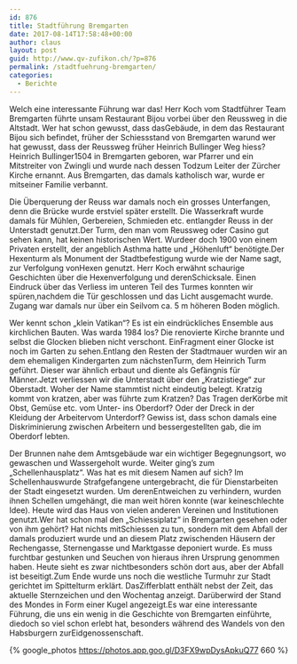 ```yaml
---
id: 876
title: Stadtführung Bremgarten
date: 2017-08-14T17:58:48+00:00
author: claus
layout: post
guid: http://www.qv-zufikon.ch/?p=876
permalink: /stadtfuehrung-bremgarten/
categories:
  - Berichte
---
```

Welch eine interessante Führung war das! Herr Koch vom Stadtführer Team Bremgarten führte unsam Restaurant Bijou vorbei über den Reussweg in die Altstadt. Wer hat schon gewusst, dass dasGebäude, in dem das Restaurant Bijou sich befindet, früher der Schiessstand von Bremgarten warund wer hat gewusst, dass der Reussweg früher Heinrich Bullinger Weg hiess? Heinrich Bullinger1504 in Bremgarten geboren, war Pfarrer und ein Mitstreiter von Zwingli und wurde nach dessen Todzum Leiter der Zürcher Kirche ernannt. Aus Bremgarten, das damals katholisch war, wurde er mitseiner Familie verbannt.

Die Überquerung der Reuss war damals noch ein grosses Unterfangen, denn die Brücke wurde erstviel später erstellt. Die Wasserkraft wurde damals für Mühlen, Gerbereien, Schmieden etc. entlangder Reuss in der Unterstadt genutzt.Der Turm, den man vom Reussweg oder Casino gut sehen kann, hat keinen historischen Wert. Wurdeer doch 1900 von einem Privaten erstellt, der angeblich Asthma hatte und „Höhenluft“ benötigte.Der Hexenturm als Monument der Stadtbefestigung wurde wie der Name sagt, zur Verfolgung vonHexen genutzt. Herr Koch erwähnt schaurige Geschichten über die Hexenverfolgung und derenSchicksale. Einen Eindruck über das Verliess im unteren Teil des Turmes konnten wir spüren,nachdem die Tür geschlossen und das Licht ausgemacht wurde. Zugang war damals nur über ein Seilvom ca. 5 m höheren Boden möglich.

Wer kennt schon „klein Vatikan“? Es ist ein eindrückliches Ensemble aus kirchlichen Bauten. Was warda 1984 los? Die renovierte Kirche brannte und selbst die Glocken blieben nicht verschont. EinFragment einer Glocke ist noch im Garten zu sehen.Entlang den Resten der Stadtmauer wurden wir an dem ehemaligen Kindergarten zum nächstenTurm, dem Heinrich Turm geführt. Dieser war ähnlich erbaut und diente als Gefängnis für Männer.Jetzt verliessen wir die Unterstadt über den „Kratzistiege“ zur Oberstadt. Woher der Name stammtist nicht eindeutig belegt. Kratzig kommt von kratzen, aber was führte zum Kratzen? Das Tragen derKörbe mit Obst, Gemüse etc. vom Unter- ins Oberdorf? Oder der Dreck in der Kleidung der Arbeitervom Unterdorf? Gewiss ist, dass schon damals eine Diskriminierung zwischen Arbeitern und bessergestellten gab, die im Oberdorf lebten.

Der Brunnen nahe dem Amtsgebäude war ein wichtiger Begegnungsort, wo gewaschen und Wassergeholt wurde. Weiter ging’s zum „Schellenhausplatz“. Was hat es mit diesem Namen auf sich? Im Schellenhauswurde Strafgefangene untergebracht, die für Dienstarbeiten der Stadt eingesetzt wurden. Um derenEntweichen zu verhindern, wurden ihnen Schellen umgehängt, die man weit hören konnte (war keineschlechte Idee). Heute wird das Haus von vielen anderen Vereinen und Institutionen genutzt.Wer hat schon mal den „Schiessiplatz“ in Bremgarten gesehen oder von ihm gehört? Hat nichts mitSchiessen zu tun, sondern mit dem Abfall der damals produziert wurde und an diesem Platz zwischenden Häusern der Rechengasse, Sternengasse und Marktgasse deponiert wurde. Es muss furchtbar gestunken und Seuchen von hieraus ihren Ursprung genommen haben. Heute sieht es zwar nichtbesonders schön dort aus, aber der Abfall ist beseitigt.Zum Ende wurde uns noch die westliche Turmuhr zur Stadt gerichtet im Spittelturm erklärt. DasZifferblatt enthält nebst der Zeit, das aktuelle Sternzeichen und den Wochentag anzeigt. Darüberwird der Stand des Mondes in Form einer Kugel angezeigt.Es war eine interessante Führung, die uns ein wenig in die Geschichte von Bremgarten einführte, diedoch so viel schon erlebt hat, besonders während des Wandels von den Habsburgern zurEidgenossenschaft.

{% google_photos https://photos.app.goo.gl/D3FX9wpDysApkuQ77 660 %}